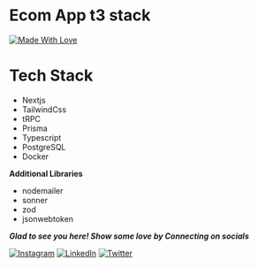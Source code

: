 # Ecom App t3 stack
 [![Made With Love](https://img.shields.io/badge/Made%20With-Love-orange.svg)](https://github.com/Prathamesh-Dukare) 

# Tech Stack
- Nextjs
- TailwindCss
- tRPC
- Prisma
- Typescript
- PostgreSQL
- Docker

<b>Additional Libraries</b>
  - nodemailer
  - sonner
  - zod
  - jsonwebtoken

***Glad to see you here! Show some love by Connecting on socials***

[![Instagram](https://img.shields.io/static/v1.svg?label=follow&message=@its_duke__&color=grey&logo=instagram&style=flat&logoColor=white&colorA=blue)](https://www.instagram.com/its_duke__/) [![LinkedIn](https://img.shields.io/static/v1.svg?label=connect&message=@Prathameshdukare&color=grey&logo=linkedin&style=flat&logoColor=white&colorA=blue)](https://www.linkedin.com/in/PrathameshDukare) [![Twitter](https://img.shields.io/static/v1.svg?label=connect&message=@prathameshtwits&color=grey&logo=twitter&style=flat&logoColor=white&colorA=blue)](https://twitter.com/prathameshtwits)
